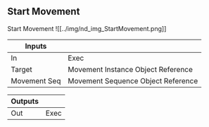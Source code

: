 ## Start Movement
Start Movement
![[../img/nd_img_StartMovement.png]]

|Inputs||
|--|--|
| In | Exec |
| Target | Movement Instance Object Reference |
| Movement Seq | Movement Sequence Object Reference |

|Outputs||
|--|--|
| Out | Exec |
